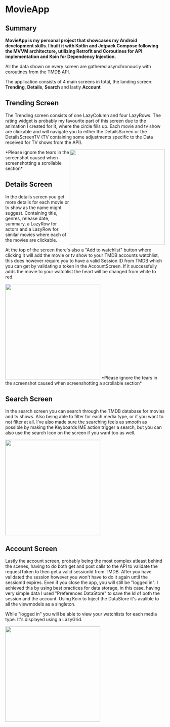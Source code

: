 # MovieApp

## Summary
**MovieApp is my personal project that showcases my Android development skills. I built it with Kotlin and Jetpack Compose following the MVVM architecture, utilizing Retrofit and Coroutines for API implementation and Koin for Dependency Injection.**

All the data shown on every screen are gathered asynchronously with coroutines from the TMDB API.

The application consists of 4 main screens in total, the landing screen: **Trending**, **Details**, **Search** and lastly **Account**

## Trending Screen
The Trending screen consists of one LazyColumn and four LazyRows. The rating widget is probably my favourite part of this screen due to the animation I created for it, where the circle fills up. Each movie and tv show are clickable and will navigate you to either the DetailsScreen or the DetailsScreenTV (TV containing some adjustments specific to the Data received for TV shows from the API).

<img style="float: right;" src="https://user-images.githubusercontent.com/88088759/233341400-ecf3a0fc-04df-4705-a66a-26cc823e3ba2.jpg" width="300"> 
*Please ignore the tears in the screenshot caused when screenshotting a scrollable section*

## Details Screen
In the details screen you get more details for each movie or tv show as the name might suggest. Containing title, genres, release date, summary, a LazyRow for actors and a LazyRow for similar movies where each of the movies are clickable.

At the top of the screen there's also a "Add to watchlist" button where clicking it will add the movie or tv show to your TMDB accounts watchlist, this does however require you to have a valid Session ID from TMDB which you can get by validating a token in the AccountScreen. If it successfully adds the movie to your watchlist the heart will be changed from white to red.

<img src="https://user-images.githubusercontent.com/88088759/233341406-2396c342-b852-4d2a-867a-7f839fc8175a.jpg" width="300">
*Please ignore the tears in the screenshot caused when screenshotting a scrollable section*

## Search Screen
In the search screen you can search through the TMDB database for movies and tv shows. Also being able to filter for each media type, or if you want to not filter at all. I've also made sure the searching feels as smooth as possible by making the Keyboards IME action trigger a search, but you can also use the search Icon on the screen if you want too as well.

<img src="https://user-images.githubusercontent.com/88088759/233341413-e46366ff-a703-4da3-99e3-e03e96eb16d1.jpg" width="300">

## Account Screen
Lastly the account screen, probably being the most complex atleast behind the scenes, having to do both get and post calls to the API to validate the requestToken to then get a valid sessionId from TMDB. After you have validated the session however you won't have to do it again until the sessionId expires. Even if you close the app, you will still be "logged in". I achieved this by using best practices for data storage, in this case, having very simple data I used "Preferences DataStore" to save the Id of both the session and the account. Using Koin to Inject the DataStore it's avalible to all the viewmodels as a singleton.

While "logged in" you will be able to view your watchlists for each media type. It's displayed using a LazyGrid.

<img src="https://user-images.githubusercontent.com/88088759/233341420-fec6b216-6d8c-469b-a48c-6cbe0a97fdb7.jpg" width="300">
